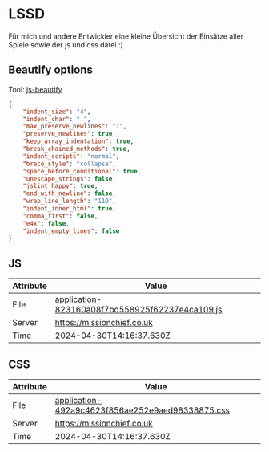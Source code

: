 # LSSD
Für mich und andere Entwickler eine kleine Übersicht der Einsätze aller Spiele sowie der js und css datei :)

<!-- automated -->
## Beautify options
Tool: [js-beautify](https://github.com/beautify-web/js-beautify)
```json
{
    "indent_size": "4",
    "indent_char": " ",
    "max_preserve_newlines": "1",
    "preserve_newlines": true,
    "keep_array_indentation": true,
    "break_chained_methods": true,
    "indent_scripts": "normal",
    "brace_style": "collapse",
    "space_before_conditional": true,
    "unescape_strings": false,
    "jslint_happy": true,
    "end_with_newline": false,
    "wrap_line_length": "110",
    "indent_inner_html": true,
    "comma_first": false,
    "e4x": false,
    "indent_empty_lines": false
}
```

## JS
| Attribute | Value |
| --------- | ----- |
| File      | [application-823160a08f7bd558925f62237e4ca109.js](https://missionchief.co.uk/assets/application-823160a08f7bd558925f62237e4ca109.js) |
| Server    | https://missionchief.co.uk |
| Time      | 2024-04-30T14:16:37.630Z |

## CSS
| Attribute | Value |
| --------- | ----- |
| File      | [application-492a9c4623f856ae252e9aed98338875.css](https://missionchief.co.uk/assets/application-492a9c4623f856ae252e9aed98338875.css) |
| Server    | https://missionchief.co.uk |
| Time      | 2024-04-30T14:16:37.630Z |
<!-- /automated -->
